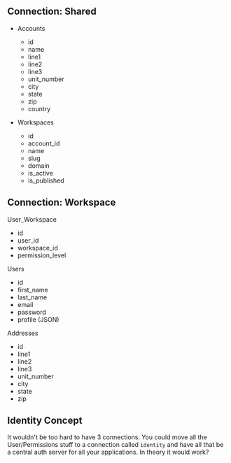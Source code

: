 ## Connection: Shared

- Accounts
  - id
  - name
  - line1
  - line2
  - line3
  - unit_number
  - city
  - state
  - zip
  - country

- Workspaces
  - id
  - account_id
  - name
  - slug
  - domain
  - is_active
  - is_published
  

## Connection: Workspace

User_Workspace 
- id
- user_id
- workspace_id
- permission_level

Users
- id
- first_name
- last_name
- email
- password
- profile (JSON)

Addresses
- id
- line1
- line2
- line3
- unit_number
- city
- state
- zip


## Identity Concept

It wouldn't be too hard to have 3 connections. You could move all the User/Permissions stuff to a connection called `identity` and have all that be a central auth server for all your applications. In theory it would work?
